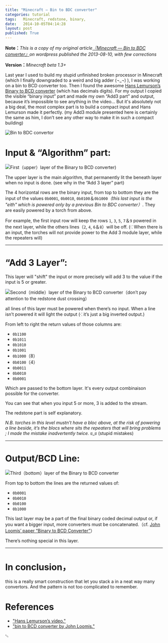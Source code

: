 ```yaml
---
title: "Minecraft — Bin to BDC converter"
categories: tutorial
tags:   Minecraft, redstone, binary,
date:   2014-10-05T04:14:28
layout: post
published: True
---
```


**Note：**_This is a copy of my original article[『Minecraft — Bin to BDC converter』](http://ryuutei.wordpress.com/2013/07/10/Minecraft-bin-to-bcd-converter/)on wordpress published the 2013-08-10, with few corrections_

**Version：**_Minecraft beta 1.3+_


Last year I used to build my stupid unfinished broken processor in Minecraft (which I finally downgraded to a weird and big adder (¬\_¬) ), I was working on a bin to BCD converter too. Then I found the awesome [Hans Lemurson’s Binary to BCD converter][hl] (which has decimals digits). For my output I copied the visible “binary input” part and made my own “Add3 part” and output, because it’s impossible to see anything in the video… But it's absolutely not a big deal, the most complex part is to build a compact input and Hans Lemurson made it perfectly. (my Add3 module presented here is certainly the same as him, I don’t see any other way to make it in such a compact building)


![Bin to BDC convertor](https://pbs.twimg.com/media/BzMUDHaCAAAUibv.jpg)


# Input & “Algorithm” part:

![First（upper）layer of the Binary to BCD converter)](http://ryuutei.files.wordpress.com/2013/07/3.png?w=300&h=225 "First（upper）layer of the Binary to BCD converter")

The upper layer is the main algorithm, that permanently lit the beneath layer when no input is done. (see why in the “Add 3 layer” part)

The 4 horizontal rows are the binary input, from top to bottom they are the input of the values  `0b0001`, `0b0010`, `0b0100`＆`0b1000`_（this last input is the "eith" which is powered only by a previous Bin to BDC converter）_.
They are easily powered by a torch from above.

For example, the first input row will keep the rows `1`, `3`, `5`, `7`＆`9` powered in the next layer, while the others lines（`2`, `4`, `6`＆`8`）will be off. (⁖ When there is an input, the torches will not provide power to the Add 3 module layer, while the repeaters will)


* * *


# “Add 3 Layer”:

This layer will "shift" the input or more precisely will add 3 to the value if the input is 5 or greater.

![Second（middle）layer of the Binary to BCD converter（don’t pay attention to the redstone dust crossing）](http://ryuutei.files.wordpress.com/2013/07/2.png?w=300&h=225 "Second（middle）layer of the Binary to BCD converter（don’t pay attention to the redstone dust crossing）")

all lines of this layer must be powered when there’s no input. When a line isn’t powered it will light the output (⁖ it’s just a big inverted output.)

From left to right the return values of those columns are: 

* `0b1100`
* `0b1011`
* `0b1010`
* `0b1001`
* `0b1000`（8）
* `0b0100`（4）
* `0b0011`
* `0b0010`
* `0b0001` 

Which are passed to the bottom layer. It's every output combinaison possible for the converter. 

You can see that when you input 5 or more, 3 is added to the stream.

The redstone part is self explanatory.

*N.B.* _torches in this level mustn’t have a bloc above, at the risk of powering a line beside, it’s the blocs where sits the repeaters that will bring problems ; I made the mistake inadvertently twice._ ಠ\_ಠ (stupid mistakes)


* * *


# Output/BCD Line: 

![Third（bottom）layer of the Binary to BCD converter](http://ryuutei.files.wordpress.com/2013/07/1.png?w=300&h=225 "Third（bottom）layer of the Binary to BCD converter")

From top to bottom the lines are the returned values of:
* `0b0001`
* `0b0010`
* `0b0100`
* `0b1000`

This last layer may be  a part of the final binary coded decimal output or, if you want a bigger input, more converters must be concatenated.（cf. [John Loomis’ paper “Binary to BCD Converter”][b2bdc]）

There’s nothing special in this layer.


* * *


# In conclusion，
this is a really smart construction that let you stack a in a neat way many convertors. And the pattern is not too complicated to remember.




# References

* ["Hans Lemurson’s video."][hl]
* ["bin to BCD converter by John Loomis."][b2bdc]

[hl]: http://youtu.be/Z-JxYhm3EsI "Hans Lemurson’s video."
[b2bdc]: http://www.johnloomis.org/ece314/notes/devices/binary_to_BCD/bin_to_bcd.html "bin to BCD converter by John Loomis."

␄

